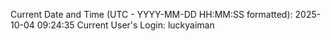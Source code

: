 Current Date and Time (UTC - YYYY-MM-DD HH:MM:SS formatted): 2025-10-04 09:24:35
Current User's Login: luckyaiman
